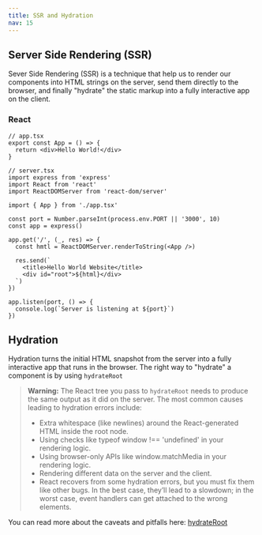 ```yaml
---
title: SSR and Hydration
nav: 15
---
```


## Server Side Rendering (SSR)

Sever Side Rendering (SSR) is a technique that help us to render our components into
HTML strings on the server, send them directly to the browser, and finally "hydrate" the
static markup into a fully interactive app on the client.

### React

```tsx
// app.tsx
export const App = () => {
  return <div>Hello World!</div>
}
```

```tsx
// server.tsx
import express from 'express'
import React from 'react'
import ReactDOMServer from 'react-dom/server'

import { App } from './app.tsx'

const port = Number.parseInt(process.env.PORT || '3000', 10)
const app = express()

app.get('/', (_, res) => {
  const hmtl = ReactDOMServer.renderToString(<App />)

  res.send(`
    <title>Hello World Website</title>
    <div id="root">${html}</div>
  `)
})

app.listen(port, () => {
  console.log(`Server is listening at ${port}`)
})
```

## Hydration

Hydration turns the initial HTML snapshot from the server into a fully interactive app
that runs in the browser. The right way to "hydrate" a component is by using `hydrateRoot`

> **Warning:** The React tree you pass to `hydrateRoot` needs to produce the same output as it did on the server.
> The most common causes leading to hydration errors include:
>
> - Extra whitespace (like newlines) around the React-generated HTML inside the root node.
> - Using checks like typeof window !== 'undefined' in your rendering logic.
> - Using browser-only APIs like window.matchMedia in your rendering logic.
> - Rendering different data on the server and the client.
> - React recovers from some hydration errors, but you must fix them like other bugs. In the best case, they’ll lead to a slowdown; in the worst case, event handlers can get attached to the wrong elements.

You can read more about the caveats and pitfalls here: [hydrateRoot](https://react.dev/reference/react-dom/client/hydrateRoot)
